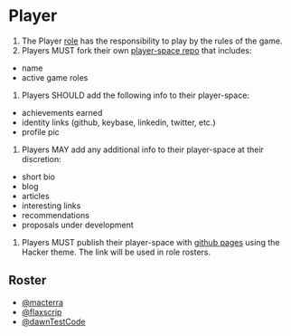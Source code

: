# Player

1. The Player [role](/Cryptonomicon/Roles/) has the responsibility to play by the rules of the game.
1. Players MUST fork their own [player-space repo](https://github.com/cryptotechguru/player-space) that includes:
* name
* active game roles
1. Players SHOULD add the following info to their player-space:
* achievements earned
* identity links (github, keybase, linkedin, twitter, etc.)
* profile pic
1. Players MAY add any additional info to their player-space at their discretion:
* short bio
* blog
* articles
* interesting links
* recommendations
* proposals under development
1. Players MUST publish their player-space with [github pages](https://pages.github.com/) using the Hacker theme. The link will be used in role rosters.

## Roster

* [@macterra](https://macterra.github.io/macterra-space/)
* [@flaxscrip](https://flaxscrip.github.io/flaxscrip-space/)
* [@dawnTestCode](https://github.com/dawnTestCode/dawnTestCode-space/)
